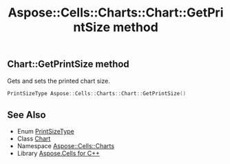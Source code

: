 ﻿---
title: Aspose::Cells::Charts::Chart::GetPrintSize method
linktitle: GetPrintSize
second_title: Aspose.Cells for C++ API Reference
description: 'Aspose::Cells::Charts::Chart::GetPrintSize method. Gets and sets the printed chart size in C++.'
type: docs
weight: 3000
url: /cpp/aspose.cells.charts/chart/getprintsize/
---
## Chart::GetPrintSize method


Gets and sets the printed chart size.

```cpp
PrintSizeType Aspose::Cells::Charts::Chart::GetPrintSize()
```

## See Also

* Enum [PrintSizeType](../../../aspose.cells/printsizetype/)
* Class [Chart](../)
* Namespace [Aspose::Cells::Charts](../../)
* Library [Aspose.Cells for C++](../../../)
